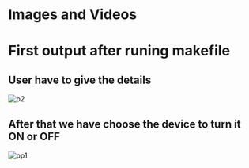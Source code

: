 # Images and Videos

# First output after runing makefile
## User have to give the details 

![p2](https://user-images.githubusercontent.com/75003344/143310161-00286fc6-5052-45ef-a22c-d6beb0e946d8.JPG)

## After that we have choose the device to turn it ON or OFF
![pp1](https://user-images.githubusercontent.com/75003344/143310167-fe1c4b60-2325-4777-9923-0960df285f2f.JPG)



